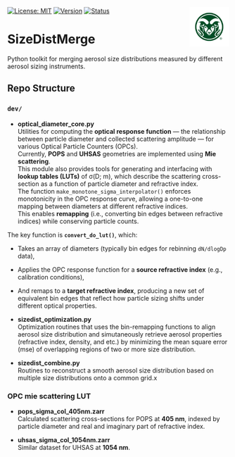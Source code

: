 <!-- Top banner + right-aligned CSU logo (same pattern as your TAMU example) -->
<a href="https://www.atmos.colostate.edu/" target="_blank"> <img src="assets/CSU-Rams-Head-Symbol-357.jpg" align="right" height="90" alt="Colorado State University Atmospheric Science"> </a>

[![License: MIT](https://img.shields.io/badge/License-MIT-yellow.svg)](https://opensource.org/licenses/MIT)
[![Version](https://img.shields.io/badge/python-3.13-blue.svg)](https://www.python.org/downloads/release/python-3137/)
[![Status](https://img.shields.io/badge/status-in%20development-orange.svg)]()

# SizeDistMerge
Python toolkit for merging aerosol size distributions measured by different aerosol sizing instruments.

## Repo Structure

### `dev/`

- **optical_diameter_core.py**  
Utilities for computing the **optical response function** — the relationship between particle diameter and collected scattering amplitude — for various Optical Particle Counters (OPCs).  
Currently, **POPS** and **UHSAS** geometries are implemented using **Mie scattering**.  
This module also provides tools for generating and interfacing with **lookup tables (LUTs)** of σ(D; m), which describe the scattering cross-section as a function of particle diameter and refractive index.  
The function `make_monotone_sigma_interpolator()` enforces monotonicity in the OPC response curve, allowing a one-to-one mapping between diameters at different refractive indices.  
This enables **remapping** (i.e., converting bin edges between refractive indices) while conserving particle counts.

The key function is **`convert_do_lut()`**, which:
- Takes an array of diameters (typically bin edges for rebinning `dN/dlogDp` data),
- Applies the OPC response function for a **source refractive index** (e.g., calibration conditions),
- And remaps to a **target refractive index**, producing a new set of equivalent bin edges that reflect how particle sizing shifts under different optical properties.

- **sizedist_optimization.py**  
Optimization routines that uses the bin-remapping functions to align aerosol size distribution and simutaneously retrieve aerosol properties (refractive index, density, and etc.) by minimizing the mean square error (mse) of overlapping regions of two or more size distribution.

- **sizedist_combine.py**  
Routines to reconstruct a smooth aerosol size distribution based on multiple size distributions onto a common grid.x

### OPC mie scattering LUT

- **pops_sigma_col_405nm.zarr**  
Calculated scattering cross-sections for POPS at **405 nm**, indexed by particle diameter and real and imaginary part of refractive index.

- **uhsas_sigma_col_1054nm.zarr**  
Similar dataset for UHSAS at **1054 nm**.

